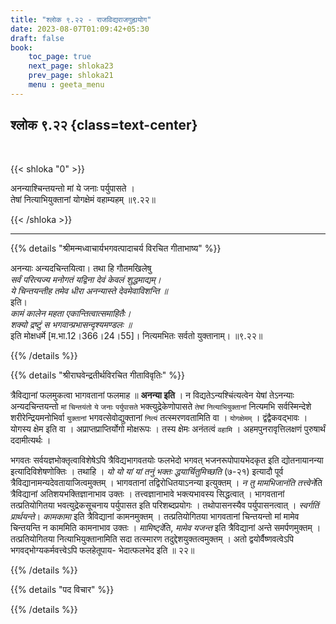 ```yaml
---
title: "श्लोक ९.२२ - राजविद्यराजगुह्ययोग"
date: 2023-08-07T01:09:42+05:30
draft: false
book:
    toc_page: true
    next_page: shloka23
    prev_page: shloka21
    menu : geeta_menu
---
```




## श्लोक ९.२२ {class=text-center}

<br/>

{{< shloka  "0"  >}}

अनन्याश्चिन्तयन्तो मां ये जनाः पर्युपासते ।   
तेषां नित्याभियुक्तानां योगक्षेमं वहाम्यहम् ॥९.२२॥

{{< /shloka >}}

---


{{% details "श्रीमन्मध्वाचार्यभगवत्पादाचर्य विरचित  गीताभाष्य" %}}

अनन्याः अन्यदचिन्तयित्वा। तथा हि गौतमखिलेषु   
*सर्वं परित्यज्य मनोगतं यद्विना देवं केवलं शुद्धमाद्यम्।*  
*ये चिन्तयन्तीह तमेव धीरा अनन्यास्ते देवमेवाविशन्ति ॥*  
इति।   
*कामं कालेन महता एकान्तित्वात्समाहितैः।*   
*शक्यो द्रष्टुं स भगवान्प्रभासन्दृश्यमण्डलः ॥*  
इति मोक्षधर्मे [म.भा.12।366।24।55]। नित्यमभितः सर्वतो युक्तानाम्।  ॥९.२२॥

{{% /details %}}



{{% details "श्रीराघवेन्द्रतीर्थविरचित गीताविवृतिः" %}}


त्रैविद्यानां फलमुकत्वा भागवतानां फलमाह ॥ 
**अनन्या इति** । न
विद्यतेऽन्यश्चिंत्यत्वेन येषां तेऽनन्याः 
अन्यदचिन्तयन्तो `मां` `चिन्तयंतो` 
`ये` `जनाः` `पर्युपासते` भक्त्युद्रेकेणोपासते `तेषां` 
`नित्याभियुक्तानां` नित्यमभि
सर्वस्मिन्देशे शरीरेन्द्रियमनोभिर्वा `युक्तानां` 
भगवत्सेवोद्युक्तानां  `नित्यं` तत्स्मरणवतामिति वा । 
`योगक्षेमम्‌` । द्वंद्वैकवद्भावः । योगस्य क्षेम
इति वा । अप्राप्तप्राप्तिर्योगो मोक्षरूपः । तस्य 
क्षेमः अनंतत्वं `वहामि` ।
अहमपुनरावृत्तिलक्षणं पुरुषार्थं ददामीत्यर्थः ।  

भगवतः सर्वयज्ञभोक्तृत्वाविशेषेऽपि त्रैविद्यभागवतयोः 
फलभेदो भगवत् भजनरूपोपायभेदकृत इति 
द्योतनायानन्या इत्यादिविशेषणोक्तिः । तथाहि । 
*यो यो यां यां तनुं भक्तः द्धयार्चितुमिच्छति* (७-२१) 
इत्यादौ पूर्व त्रैविद्यानामन्यदेवतायाजित्वमुक्तम्‌ । 
भागवतानां तद्विरोधितयाऽनन्या इत्युक्तम्‌ । 
*न तु मामभिजानंति तत्त्वेने*ति त्रैविद्यानां
अतिशयभक्तिज्ञानाभाव उक्तः । तत्त्वज्ञानाभावे 
भक्त्यभावस्य सिद्धत्वात्‌ । भागवतानां तत्प्रतियोगितया 
भवत्युद्रेकसूचनाय पर्युपासत इति परिशब्दप्रयोगः । 
तथोपासनस्यैव पर्युपासनत्वात्‌ । 
*स्वर्गतिं प्रार्थयन्ते*। *कामकामा* इति त्रैविद्यानां 
कामनमुक्तम्‌ । तत्प्रतियोगितया भागवतानां 
चिन्तयन्तो मां मामेव चिन्तयन्ति न काममिति कामनाभाव 
उक्तः । *मामिष्ट्वे*ति, *मामेव यजन्त* इति 
त्रैविद्यानां अन्ते समर्पणमुक्तम्‌ । तत्प्रतियोगितया 
नित्याभियुक्तानामिति सदा तत्स्मारण 
तदुद्देशयुक्तत्वमुक्तम्‌ । अतो 
द्वयोर्वैष्णवत्वेऽपि भगवद्भोग्यकर्मवत्त्वेऽपि 
फलहेतूपाय- भेदात्फलभेद इति ॥ २२॥

{{% /details %}}



{{% details "पद विचार" %}}


{{% /details %}}
